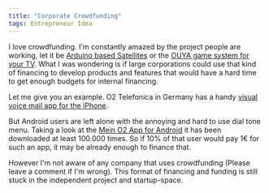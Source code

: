 ```yaml
---
title: "Corporate Crowdfunding"
tags: Entrepreneur Idea
---
```


I  love crowdfunding. I'm constantly amazed by the project people are working, let it be [Arduino based Satellites](http://www.kickstarter.com/projects/575960623/ardusat-your-arduino-experiment-in-space?ref=live) or the [OUYA game system for your TV](http://www.kickstarter.com/projects/ouya/ouya-a-new-kind-of-video-game-console?ref=live). What I was wondering is if large corporations could use that kind of financing to develop products and features that would have a hard time to get enough budgets for internal financing.

Let me give you an example. O2 Telefonica in Germany has a handy [visual voice mail app for the iPhone](http://www.o2online.de/nw/student/handys/iphone/voicemail/).

But Android users are left alone with the annoying and hard to use dial tone menu. Taking a look at the [Mein O2 App for Android](https://play.google.com/store/apps/details?id=canvasm.myo2) it has been downloaded at least 100.000 times. So if 10% of that user would pay 1€ for such an app, it may be already enough to finance that.

However I'm not aware of any company that uses crowdfunding (Please leave a comment if I'm wrong). This format of financing and funding is still stuck in the independent project and startup-space.
